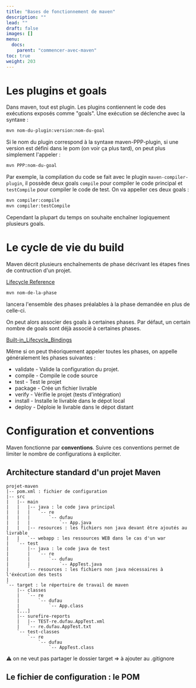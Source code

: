 ```yaml
---
title: "Bases de fonctionnement de maven"
description: ""
lead: ""
draft: false
images: []
menu:
  docs:
    parent: "commencer-avec-maven"
toc: true
weight: 203
---
```


# Les plugins et goals

Dans maven, tout est plugin.
Les plugins contiennent le code des exécutions exposés comme "goals".
Une exécution se déclenche avec la syntaxe :
```sh
mvn nom-du-plugin:version:nom-du-goal
```

Si le nom du plugin correspond à la syntaxe maven-PPP-plugin, si une version est défini dans le pom (on voir ça plus tard), on peut plus simplement l'appeler :
```sh
mvn PPP:nom-du-goal
```

Par exemple, la compilation du code se fait avec le plugin `maven-compiler-plugin`, il possède deux goals `compile` pour compiler le code principal et `testCompile` pour compiler le code de test. On va appeller ces deux goals :
```sh
mvn compiler:compile
mvn compiler:testCompile
``` 

Cependant la plupart du temps on souhaite enchaîner logiquement plusieurs goals.

# Le cycle de vie du build

Maven décrit plusieurs enchaînements de phase décrivant les étapes fines de contruction d'un projet.

[Lifecycle Reference](https://maven.apache.org/guides/introduction/introduction-to-the-lifecycle.html#lifecycle-reference)

```sh
mvn nom-de-la-phase
```
lancera l'ensemble des phases préalables à la phase demandée en plus de celle-ci.

On peut alors associer des goals à certaines phases.
Par défaut, un certain nombre de goals sont déjà associé à certaines phases. 

[Built-in_Lifecycle_Bindings](http://maven.apache.org/guides/introduction/introduction-to-the-lifecycle.html#Built-in_Lifecycle_Bindings)

Même si on peut théoriquement appeler toutes les phases, on appelle généralement les phases suivantes :

-  validate - Valide la configuration du projet.
-  compile - Compile le code source
-  test - Test le projet
-  package - Crée un fichier livrable
-  verify - Vérifie le projet (tests d'intégration)
-  install - Installe le livrable dans le dépot local
-  deploy - Déploie le livrable dans le dépot distant

# Configuration et conventions

Maven fonctionne par **conventions**.
Suivre ces conventions permet de limiter le nombre de configurations à expliciter.

## Architecture standard d'un projet Maven

```
projet-maven
|-- pom.xml : fichier de configuration
|-- src
|   |-- main
|   |   |-- java : le code java principal
|   |   |   `-- re
|   |   |       `-- dufau
|   |   |           `-- App.java
|   |   |-- resources : les fichiers non java devant être ajoutés au livrable
|   |   `-- webapp : les ressources WEB dans le cas d'un war
|   `-- test
|       |-- java : le code java de test
|       |   `-- re
|       |       `-- dufau
|       |           `-- AppTest.java
|       `-- resources : les fichiers non java nécessaires à l'éxécution des tests
|
`-- target : le répertoire de travail de maven
    |-- classes
    |   `-- re
    |       `-- dufau
    |           `-- App.class
    [...]
    |-- surefire-reports
    |   |-- TEST-re.dufau.AppTest.xml
    |   `-- re.dufau.AppTest.txt
    `-- test-classes
        `-- re
            `-- dufau
                `-- AppTest.class
```

:warning: on ne veut pas partager le dossier target => à ajouter au .gitignore


## Le fichier de configuration : le POM




